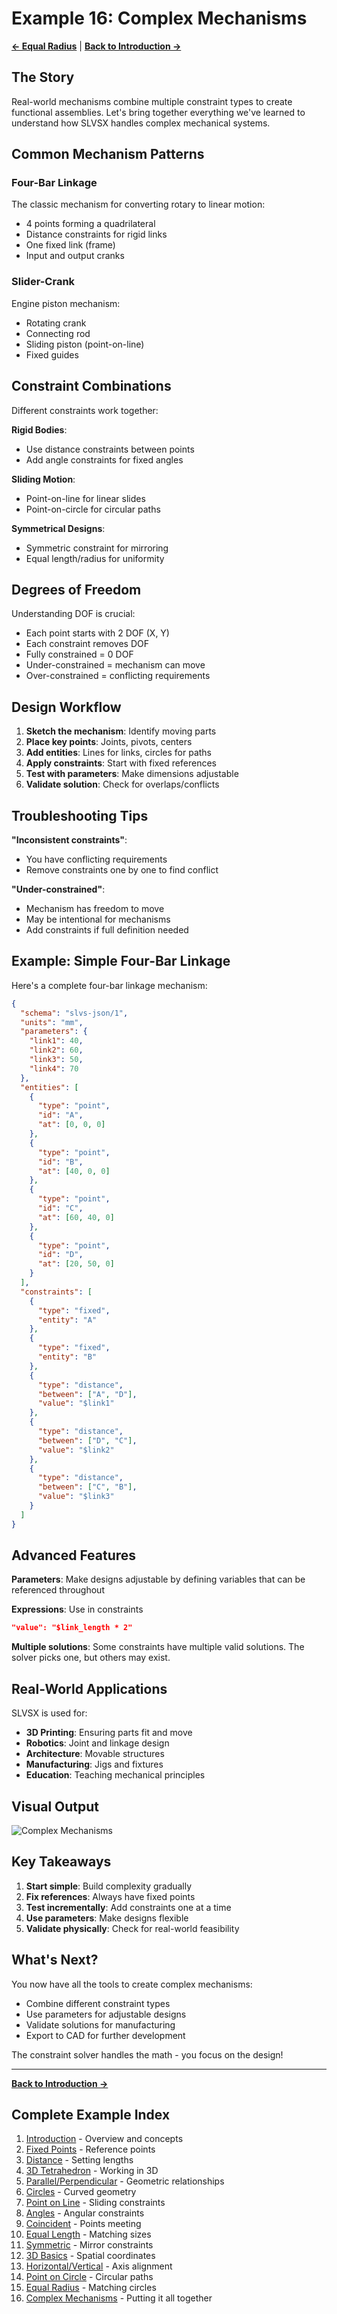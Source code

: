 # Example 16: Complex Mechanisms

**[← Equal Radius](https://github.com/snoble/slvsx-cli/blob/main/examples/15_equal_radius.md)** | **[Back to Introduction →](https://github.com/snoble/slvsx-cli/blob/main/examples/00_introduction.md)**

## The Story

Real-world mechanisms combine multiple constraint types to create functional assemblies. Let's bring together everything we've learned to understand how SLVSX handles complex mechanical systems.

## Common Mechanism Patterns

### Four-Bar Linkage
The classic mechanism for converting rotary to linear motion:
- 4 points forming a quadrilateral
- Distance constraints for rigid links
- One fixed link (frame)
- Input and output cranks

### Slider-Crank
Engine piston mechanism:
- Rotating crank
- Connecting rod
- Sliding piston (point-on-line)
- Fixed guides

## Constraint Combinations

Different constraints work together:

**Rigid Bodies**: 
- Use distance constraints between points
- Add angle constraints for fixed angles

**Sliding Motion**:
- Point-on-line for linear slides
- Point-on-circle for circular paths

**Symmetrical Designs**:
- Symmetric constraint for mirroring
- Equal length/radius for uniformity

## Degrees of Freedom

Understanding DOF is crucial:
- Each point starts with 2 DOF (X, Y)
- Each constraint removes DOF
- Fully constrained = 0 DOF
- Under-constrained = mechanism can move
- Over-constrained = conflicting requirements

## Design Workflow

1. **Sketch the mechanism**: Identify moving parts
2. **Place key points**: Joints, pivots, centers
3. **Add entities**: Lines for links, circles for paths
4. **Apply constraints**: Start with fixed references
5. **Test with parameters**: Make dimensions adjustable
6. **Validate solution**: Check for overlaps/conflicts

## Troubleshooting Tips

**"Inconsistent constraints"**:
- You have conflicting requirements
- Remove constraints one by one to find conflict

**"Under-constrained"**:
- Mechanism has freedom to move
- May be intentional for mechanisms
- Add constraints if full definition needed

## Example: Simple Four-Bar Linkage

Here's a complete four-bar linkage mechanism:

```json
{
  "schema": "slvs-json/1",
  "units": "mm",
  "parameters": {
    "link1": 40,
    "link2": 60,
    "link3": 50,
    "link4": 70
  },
  "entities": [
    {
      "type": "point",
      "id": "A",
      "at": [0, 0, 0]
    },
    {
      "type": "point",
      "id": "B",
      "at": [40, 0, 0]
    },
    {
      "type": "point",
      "id": "C",
      "at": [60, 40, 0]
    },
    {
      "type": "point",
      "id": "D",
      "at": [20, 50, 0]
    }
  ],
  "constraints": [
    {
      "type": "fixed",
      "entity": "A"
    },
    {
      "type": "fixed",
      "entity": "B"
    },
    {
      "type": "distance",
      "between": ["A", "D"],
      "value": "$link1"
    },
    {
      "type": "distance",
      "between": ["D", "C"],
      "value": "$link2"
    },
    {
      "type": "distance",
      "between": ["C", "B"],
      "value": "$link3"
    }
  ]
}
```

## Advanced Features

**Parameters**: Make designs adjustable by defining variables that can be referenced throughout

**Expressions**: Use in constraints
```json
"value": "$link_length * 2"
```

**Multiple solutions**: Some constraints have multiple valid solutions. The solver picks one, but others may exist.

## Real-World Applications

SLVSX is used for:
- **3D Printing**: Ensuring parts fit and move
- **Robotics**: Joint and linkage design
- **Architecture**: Movable structures
- **Manufacturing**: Jigs and fixtures
- **Education**: Teaching mechanical principles

## Visual Output

![Complex Mechanisms](https://raw.githubusercontent.com/snoble/slvsx-cli/main/examples/16_complex_mechanisms.svg)

## Key Takeaways

1. **Start simple**: Build complexity gradually
2. **Fix references**: Always have fixed points
3. **Test incrementally**: Add constraints one at a time
4. **Use parameters**: Make designs flexible
5. **Validate physically**: Check for real-world feasibility

## What's Next?

You now have all the tools to create complex mechanisms:
- Combine different constraint types
- Use parameters for adjustable designs
- Validate solutions for manufacturing
- Export to CAD for further development

The constraint solver handles the math - you focus on the design!

---

**[Back to Introduction →](https://github.com/snoble/slvsx-cli/blob/main/examples/00_introduction.md)**

## Complete Example Index

1. [Introduction](https://github.com/snoble/slvsx-cli/blob/main/examples/00_introduction.md) - Overview and concepts
2. [Fixed Points](https://github.com/snoble/slvsx-cli/blob/main/examples/01_first_point.md) - Reference points
3. [Distance](https://github.com/snoble/slvsx-cli/blob/main/examples/02_distance_constraint.md) - Setting lengths
4. [3D Tetrahedron](https://github.com/snoble/slvsx-cli/blob/main/examples/04_3d_tetrahedron.md) - Working in 3D
5. [Parallel/Perpendicular](https://github.com/snoble/slvsx-cli/blob/main/examples/05_parallel_perpendicular.md) - Geometric relationships
6. [Circles](https://github.com/snoble/slvsx-cli/blob/main/examples/06_circles.md) - Curved geometry
7. [Point on Line](https://github.com/snoble/slvsx-cli/blob/main/examples/07_point_on_line.md) - Sliding constraints
8. [Angles](https://github.com/snoble/slvsx-cli/blob/main/examples/08_angles.md) - Angular constraints
9. [Coincident](https://github.com/snoble/slvsx-cli/blob/main/examples/09_coincident.md) - Points meeting
10. [Equal Length](https://github.com/snoble/slvsx-cli/blob/main/examples/10_equal_length.md) - Matching sizes
11. [Symmetric](https://github.com/snoble/slvsx-cli/blob/main/examples/11_symmetric.md) - Mirror constraints
12. [3D Basics](https://github.com/snoble/slvsx-cli/blob/main/examples/12_3d_basics.md) - Spatial coordinates
13. [Horizontal/Vertical](https://github.com/snoble/slvsx-cli/blob/main/examples/13_horizontal_vertical.md) - Axis alignment
14. [Point on Circle](https://github.com/snoble/slvsx-cli/blob/main/examples/14_point_on_circle.md) - Circular paths
15. [Equal Radius](https://github.com/snoble/slvsx-cli/blob/main/examples/15_equal_radius.md) - Matching circles
16. [Complex Mechanisms](https://github.com/snoble/slvsx-cli/blob/main/examples/16_complex_mechanisms.md) - Putting it all together